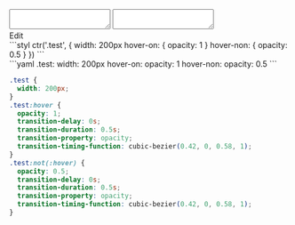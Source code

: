 <div data-size="375" class="code-cont" data-example="hyphenated-identifier">
    <div class="code">
        <div class="code-wrap">
            <textarea id="stylus"></textarea>
            <textarea id="css"></textarea>
            <div class="edit-code">
                <span>Edit</span>
            </div>
        </div>
    </div>
</div>

<div data-size="375" data-examples="stylus"></div>
```styl
ctr('.test', {
  width: 200px
  hover-on: {
    opacity: 1
  }
  hover-non: {
    opacity: 0.5
  }
})
```

<div data-size="375" data-examples="yaml"></div>
```yaml
.test:
  width: 200px
  hover-on:
    opacity: 1
  hover-non:
    opacity: 0.5
```

```css
.test {
  width: 200px;
}
.test:hover {
  opacity: 1;
  transition-delay: 0s;
  transition-duration: 0.5s;
  transition-property: opacity;
  transition-timing-function: cubic-bezier(0.42, 0, 0.58, 1);
}
.test:not(:hover) {
  opacity: 0.5;
  transition-delay: 0s;
  transition-duration: 0.5s;
  transition-property: opacity;
  transition-timing-function: cubic-bezier(0.42, 0, 0.58, 1);
}
```
<div class="cf"></div>
